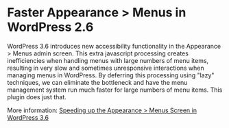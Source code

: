 Faster Appearance > Menus in WordPress 2.6
=======================

WordPress 3.6 introduces new accessibility functionality in the Appearance > Menus admin screen. This extra javascript processing creates inefficiencies when handling menus with large numbers of menu items, resulting in very slow and sometimes unresponsive interactions when managing menus in WordPress. By deferring this processing using "lazy" techniques, we can eliminate the bottleneck and have the menu management system run much faster for large numbers of menu items. This plugin does just that.

More information: <a href="http://sevenspark.com/wordpress/speeding-up-the-appearance-menus-screen-in-wordpress-3-6">Speeding up the Appearance > Menus Screen in WordPress 3.6</a>